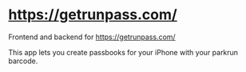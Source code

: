 # https://getrunpass.com/

Frontend and backend for https://getrunpass.com/

This app lets you create passbooks for your iPhone with your parkrun barcode.
